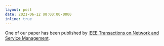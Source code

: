 ```yaml
---
layout: post
date: 2021-06-12 00:00:00-0000
inline: true
---
```

One of our paper has been published by  [IEEE Transactions on Network and Service Management](https://ieeexplore.ieee.org/xpl/RecentIssue.jsp?punumber=4275028).
